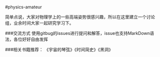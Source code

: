 #physics-amateur

简单点说，大家对物理学上的一些高端姿势很感兴趣，所以在这里建立一个讨论组，业余时间大家一起研究学习下。

###交流方式
  使用gitbug的issues进行提问和解答，issue也支持MarkDown语法，各位好好自由发挥

###相关书籍推荐：
  《宇宙的琴弦》《时间简史》《黑洞》
